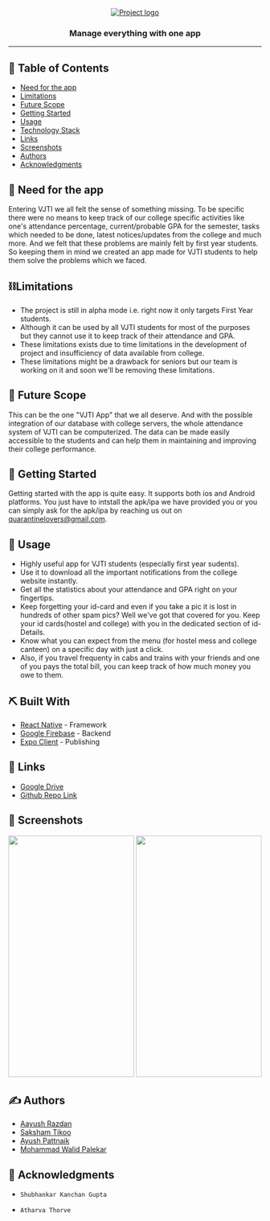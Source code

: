 <p align="center">
  <a href="" rel="noopener">
 <img src="https://drive.google.com/file/d/1gxW1U34Iz29BKMnX0G3PGkBOG1f-_k7X/view?usp=sharing" alt="Project logo"></a>
</p>

<h3 align="center"> Manage everything with one app
    <br> 
</h3>

---

## 📝 Table of Contents

- [Need for the app](#problem_statement)
- [Limitations](#limitations)
- [Future Scope](#future_scope)
- [Getting Started](#getting_started)
- [Usage](#usage)
- [Technology Stack](#tech_stack)
- [Links](#links)
- [Screenshots](#screenshots)
- [Authors](#authors)
- [Acknowledgments](#acknowledgments)

## 🧐 Need for the app <a name = "problem_statement"></a>

Entering VJTI we all felt the sense of something missing. To be specific there were no means to keep track of our college specific activities like one's attendance percentage, current/probable GPA for the semester, tasks which needed to be done, latest notices/updates from the college and much more. And we felt that these problems are mainly felt by first year students. So keeping them in mind we created an app made for VJTI students to help them solve the problems which we faced.

## ⛓️Limitations <a name = "limitations"></a>

- The project is still in alpha mode i.e. right now it only targets First Year students.
- Although it can be used by all VJTI students for most of the purposes but they cannot use it to keep track of their attendance and GPA.
- These limitations exists due to time limitations in the development of project and insufficiency of data available from college.
- These limitations might be a drawback for seniors but our team is working on it and soon we'll be removing these limitations.

## 🚀 Future Scope <a name = "future_scope"></a>

This can be the one "VJTI App" that we all deserve. And with the possible integration of our database with college servers, the whole attendance system of VJTI can be computerized. The data can be made easily accessible to the students and can help them in maintaining and improving their college performance.

## 🏁 Getting Started <a name = "getting_started"></a>

Getting started with the app is quite easy. It supports both ios and Android platforms. You just have to intstall the apk/ipa we have provided you or you can simply ask for the apk/ipa by reaching us out on quarantinelovers@gmail.com.

## 🎈 Usage <a name="usage"></a>

- Highly useful app for VJTI students (especially first year sudents).
- Use it to download all the important notifications from the college website instantly.
- Get all the statistics about your attendance and GPA right on your fingertips.
- Keep forgetting your id-card and even if you take a pic it is lost in hundreds of other spam pics? Well we've got that covered for you. Keep your id cards(hostel and college) with you in the dedicated section of id-Details.
- Know what you can expect from the menu (for hostel mess and college canteen) on a specific day with just a click.
- Also, if you travel frequenty in cabs and trains with your friends and one of you pays the total bill, you can keep track of how much money you owe to them.

## ⛏️ Built With <a name = "tech_stack"></a>

- [React Native](https://github.com/facebook/react-native) - Framework
- [Google Firebase](https://firebase.google.com) - Backend
- [Expo Client](https://expo.io/) - Publishing

## 🔗 Links <a name = "links"></a>

- [Google Drive](https://drive.google.com/drive/folders/1Lqcg8Rbyl3UKUTf0ejsHWkXMpYA5EP3Y?usp=sharing)
- [Github Repo Link](https://github.com/aayush-razdan/Quarantine-Lovers)

## 🤳 Screenshots <a name = "screenshots"></a>

<!-- ![image](https://user-images.githubusercontent.com/59977316/87031393-b6bf4b80-c200-11ea-997a-793706b53bba.jpg)
![merge_from_ofoct (1)](https://user-images.githubusercontent.com/59977316/87031395-b8890f00-c200-11ea-95c0-274d47846579.jpg) -->


<img src="https://user-images.githubusercontent.com/60364028/87046109-5c30ea00-c216-11ea-8bd9-e0063bdbb033.jpeg" width="250" height="480">
  
<img src="https://user-images.githubusercontent.com/60364028/87046727-26d8cc00-c217-11ea-9dcd-508cb0e68dd8.jpeg" width="250" height="480">



## ✍️ Authors <a name = "authors"></a>

- [Aayush Razdan](https://github.com/aayush-razdan)
- [Saksham Tikoo](https://github.com/tikoosaksham)
- [Ayush Pattnaik](https://github.com/ayushpattnaik)
- [Mohammad Walid Palekar](https://github.com/greybeard9)

## 🎉 Acknowledgments <a name = "acknowledgments"></a>

-     Shubhankar Kanchan Gupta
-     Atharva Thorve

